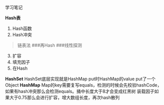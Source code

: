 学习笔记


**Hash表**
1. Hash函数
2. Hash冲突
>链表法
###再Hash
###线性探测

3. 扩容
4. 填充因子
5. 在Hash


**HashSet**
HashSet底层实现就是HashMap put时HashMap的value put了一个Object
**HashMap**
Map的key需要复写equals，检测的时候会先校验hashCode，如果有hash冲突那么会检测equals。捅中长度大于8才会变成红黑树
装载因子如果大于0.75那么会进行扩容，增大数组长度，再次hash散列